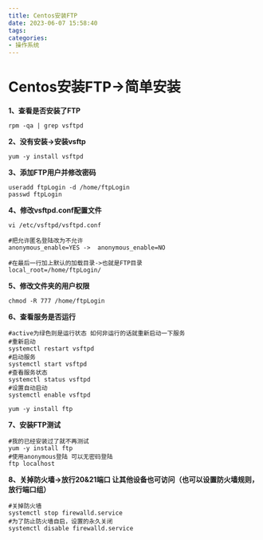 ```yaml
---
title: Centos安装FTP
date: 2023-06-07 15:58:40
tags:
categories: 
- 操作系统
---
```

# Centos安装FTP->简单安装

**1、查看是否安装了FTP**

```shell
rpm -qa | grep vsftpd
```

**2、没有安装->安装vsftp**

```shell
yum -y install vsftpd
```

**3、添加FTP用户并修改密码**

```shell
useradd ftpLogin -d /home/ftpLogin
passwd ftpLogin
```

**4、修改vsftpd.conf配置文件**

```shell
vi /etc/vsftpd/vsftpd.conf

#把允许匿名登陆改为不允许
anonymous_enable=YES ->  anonymous_enable=NO

#在最后一行加上默认的加载目录->也就是FTP目录
local_root=/home/ftpLogin/
```

**5、修改文件夹的用户权限**

```shell
chmod -R 777 /home/ftpLogin
```

**6、查看服务是否运行**

```shell
#active为绿色则是运行状态 如何非运行的话就重新启动一下服务
#重新启动
systemctl restart vsftpd
#启动服务
systemctl start vsftpd
#查看服务状态
systemctl status vsftpd
#设置自动启动
systemctl enable vsftpd

yum -y install ftp
```

**7、安装FTP测试**

```shell
#我的已经安装过了就不再测试
yum -y install ftp
#使用anonymous登陆 可以无密码登陆
ftp localhost
```

**8、关掉防火墙->放行20&21端口 让其他设备也可访问（也可以设置防火墙规则，放行端口组）**

```shell
#关掉防火墙
systemctl stop firewalld.service
#为了防止防火墙自启，设置的永久关闭
systemctl disable firewalld.service
```